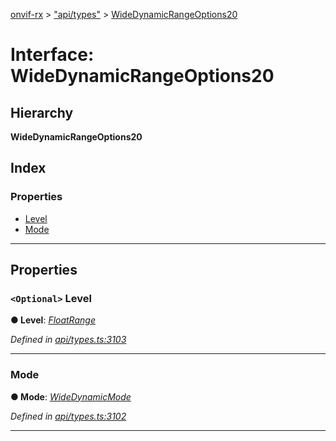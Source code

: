 [onvif-rx](../README.md) > ["api/types"](../modules/_api_types_.md) > [WideDynamicRangeOptions20](../interfaces/_api_types_.widedynamicrangeoptions20.md)

# Interface: WideDynamicRangeOptions20

## Hierarchy

**WideDynamicRangeOptions20**

## Index

### Properties

* [Level](_api_types_.widedynamicrangeoptions20.md#level)
* [Mode](_api_types_.widedynamicrangeoptions20.md#mode)

---

## Properties

<a id="level"></a>

### `<Optional>` Level

**● Level**: *[FloatRange](_api_types_.floatrange.md)*

*Defined in [api/types.ts:3103](https://github.com/patrickmichalina/onvif-rx/blob/f117e44/src/api/types.ts#L3103)*

___
<a id="mode"></a>

###  Mode

**● Mode**: *[WideDynamicMode](../enums/_api_types_.widedynamicmode.md)*

*Defined in [api/types.ts:3102](https://github.com/patrickmichalina/onvif-rx/blob/f117e44/src/api/types.ts#L3102)*

___


